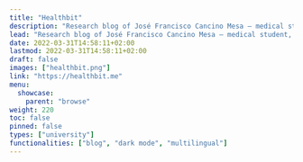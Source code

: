 ```yaml
---
title: "Healthbit"
description: "Research blog of José Francisco Cancino Mesa — medical student, researcher and web developer."
lead: "Research blog of José Francisco Cancino Mesa — medical student, researcher and web developer."
date: 2022-03-31T14:58:11+02:00
lastmod: 2022-03-31T14:58:11+02:00
draft: false
images: ["healthbit.png"]
link: "https://healthbit.me"
menu:
  showcase:
    parent: "browse"
weight: 220
toc: false
pinned: false
types: ["university"]
functionalities: ["blog", "dark mode", "multilingual"]
---
```

